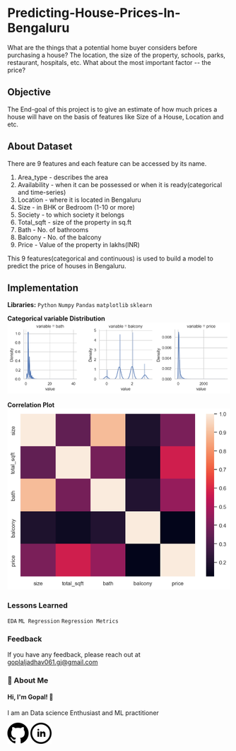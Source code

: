 # Predicting-House-Prices-In-Bengaluru
What are the things that a potential home buyer considers before purchasing a house? The location, the size of the property, schools, parks, restaurant, hospitals, etc. What about the most important factor -- the price? 

## Objective
The End-goal of this project is to give an estimate of how much prices a house will have on the basis of features like Size of a House, Location and etc.

## About Dataset
There are 9 features and each feature can be accessed by its name.

1. Area_type - describes the area 
2. Availability - when it can be possessed or when it is ready(categorical and time-series) 
3. Location - where it is located in Bengaluru 
4. Size - in BHK or Bedroom (1-10 or more) 
5. Society - to which society it belongs 
6. Total_sqft - size of the property in sq.ft 
7. Bath - No. of bathrooms 
8. Balcony - No. of the balcony 
9. Price - Value of the property in lakhs(INR) 

This 9 features(categorical and continuous) is used to build a model to predict the price of houses in Bengaluru.

## Implementation
**Libraries:** `Python` `Numpy` `Pandas` `matplotlib` `sklearn` 

**Categorical variable Distribution**
<br>
<img src = "https://github.com/gopaljadhavv/Predicting-House-Prices-In-Bengaluru/blob/main/images/newplot.png">


**Correlation Plot**
<br>
<img src = "https://github.com/gopaljadhavv/Predicting-House-Prices-In-Bengaluru/blob/main/images/newplot_1.png">

### Lessons Learned
`EDA`
`ML Regression`
`Regression Metrics`

### Feedback

If you have any feedback, please reach out at goplaljadhav061.gj@gmail.com


### 🚀 About Me
#### Hi, I'm Gopal! 👋
I am an Data science Enthusiast and ML practitioner

[1]: https://github.com/gopaljadhavv/gopaljadhavv
[2]: https://www.linkedin.com/in/gopaljadhav/

[![github](https://raw.githubusercontent.com/Pradnya1208/Telecom-Customer-Churn-prediction/c292abd3f9cc647a7edc0061193f1523e9c05e1f/icons/git.svg)][1]
[![linkedin](https://raw.githubusercontent.com/Pradnya1208/Telecom-Customer-Churn-prediction/9f5c4a255972275ced549ea6e34ef35019166944/icons/iconmonstr-linkedin-5.svg)][2]

